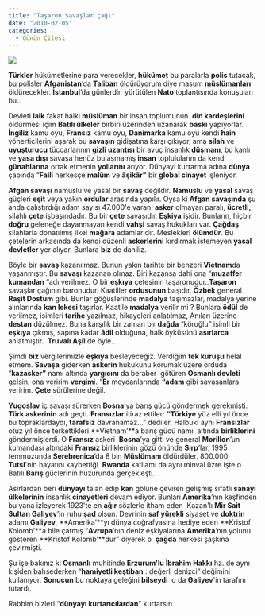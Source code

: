 ```yaml
---
title: "Taşaron Savaşlar çağı"
date: "2010-02-05"
categories: 
  - Günün Çilesi
---
```


**![](../uploads/image/afganistan.jpg)**

**Türkler** hükümetlerine para verecekler, **hükümet** bu paralarla **polis** tutacak, bu polisler **Afganistan**’da **Taliban** öldürüyorum diye masum **müslümanları** öldürecekler. **İstanbul**’da günlerdir  yürütülen **Nato** toplantısında konuşulan bu..

Devleti **laik** fakat halkı **müslüman** bir insan toplumunun  **din kardeşlerini** öldürmesi içim **Batılı ülkeler** birbiri üzerinden uzanarak **baskı** yapıyorlar. **İngiliz** kamu oyu, **Fransız** kamu oyu, **Danimarka** kamu oyu kendi **hain** yönerticilerini aşarak bu **savaşın** gidişatına karşı çıkıyor, ama **silah** ve **uyuşturucu** tüccarlarının **gizli uzantısı** bir avuç insanlık **düşmanı**, bu kanlı ve **yasa dışı** savaşa henüz bulaşmamış **insan** toplulularını da kendi **günahlarına** ortak etmenin **yollarını** arıyor. Dünyayı kurtarma adına **dünya** çapında “**Faili** herkesçe **malûm** ve **âşikâr"** bir **global cinayet** işleniyor.

**Afgan savaşı** namuslu ve yasal bir **savaş** değildir. **Namuslu** ve **yasal** savaş güçleri **eşit** veya yakın **ordular** arasında yapılır. Oysa ki **Afgan savaşında** şu anda çalıştırdığı adam sayısı 47.000'e varan  **asker** olmayan paralı, **ücretli,** silahlı **çete** işbaşındadır. Bu bir **çete** savaşıdır. **Eşkiya** işidir. Bunların, hiçbir **doğru** geleneğe dayanmayan kendi **vahşi** savaş hukukları var. **Çağdaş** silahlarla donatılmış ilkel **mağara** adamlarıdır. Meslekleri **ölümdür**. Bu çetelerin arkasında da kendi düzenli **askerlerini** kırdırmak istemeyen **yasal devletler** yer alıyor. Bunlara **biz** de dahiliz.

Böyle bir **savaş** kazanılmaz. Bunun yakın tarihte bir benzeri **Vietnam**da yaşanmıştır. Bu **savaşı** kazanan olmaz. Biri kazansa dahi ona “**muzaffer kumandan** “adı verilmez. O bir **eşkıya** çetesinin taşaronudur..**Taşaron** savaşlar çağının baronudur. Kaatiller **ordusunun** başıdır. **Özbek** general **Raşit Dostum** gibi. Bunlar göğüslerinde **madalya** taşımazlar, madalya yerine alınlarında **kan lekesi** taşırlar. Kaatile **madalya** verilir mi ? Bunlara **ödül** de verilmez, isimleri **tarihe** yazılmaz, hikayeleri anlatılmaz, Anıları üzerine **destan** düzülmez. Buna karşılık bir zaman bir **dağda** “köroğlu” isimli bir **eşkıya** çıkmış, sapına kadar **âdil** olduğuna, halk öyküsünü **asırlarca** anlatmıştır.  **Truvalı Aşil** de öyle..

Şimdi **biz** vergilerimizle **eşkıya** besleyeceğiz. Verdiğim **tek kuruşu** helal etmem. **Savaşa** giderken **askerin** hukukunu korumak üzere orduda “**kazasker”** namı altında **yargıcını** da beraber  götüren **Osmanlı devleti** gelsin, ona veririm **vergim**i. “**Er** meydanlarında **“adam** gibi savaşanlara veririm. **Çete** sürülerine değil.

**Yugoslav** iç savaşı sürerken **Bosna**’ya barış gücü göndermek gerekmişti. **Türk askerinin** adı geçti. **Fransızlar** itiraz ettiler: **“Türkiye** yüz elli yıl önce bu topraklardaydı, **tarafsız** davranamaz…” dediler. Halbuki aynı **Fransızlar** otuz yıl önce terkettikleri **Vietnam’**a barış gücü namı  altında **birliklerini** göndermişlerdi. O **Fransız** askeri  **Bosna**’ya gitti ve general **Morillon**’un kumandası altındaki **Fransız** birliklerinin gözü önünde **Sırp**’lar, 1995 temmuzunda **Serebrenica**’da 8 bin **Müslümanı** öldürdüler. 800.000 **Tutsi**'nin hayatını kaybettiği  **Rwanda** katliamı da aynı minval üzre işte o Batılı **Barış** güçlerinin huzurunda gerçekleşti.

Asırlardan beri **dünyayı** talan edip **kan** gölüne çeviren gelişmiş sıfatlı **sanayi ülkelerinin** insanlık **cinayetleri** devam ediyor. Bunları **Amerika**’nın keşfinden bu yana izleyerek 1923'te en **ağır** sözlerle itham eden  Kazan'lı **Mir Sait Sultan Galiyev**’in ruhu **şad** olsun. Devrinin **saf yürekli** siyaset ve **doktrin** adamı **Galiyev**, **Amerika’**yı dünya coğrafyasına hediye eden **Kristof Kolomb'**a bile çatmış “**Avrupa**’nın deniz eşkiyalarına **Amerika**’nın yolunu gösteren **Kristof Kolomb’**dur” diyerek o  **çağda** herkesi şaşkına çevirmişti.

Şu işe bakınız ki **Osmanlı** muhitinde **Erzurum'lu İbrahim Hakkı** hz. de aynı kişiden bahsederken “**hamiyetli keştiban** : değerli denizci” değimini kullanıyor. **Sonucun** bu noktaya geleğini **bilseydi**  o da **Galiyev**'in tarafını tutardı. 

Rabbim bizleri “**dünyayı kurtarıcılardan**” kurtarsın
